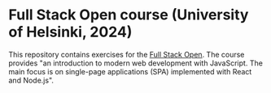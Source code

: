# Full Stack Open course (University of Helsinki, 2024)

This repository contains exercises for the [Full Stack Open](https://fullstackopen.com/en/). The course provides "an introduction to modern web development with JavaScript. The main focus is on single-page applications (SPA) implemented with React and Node.js".
